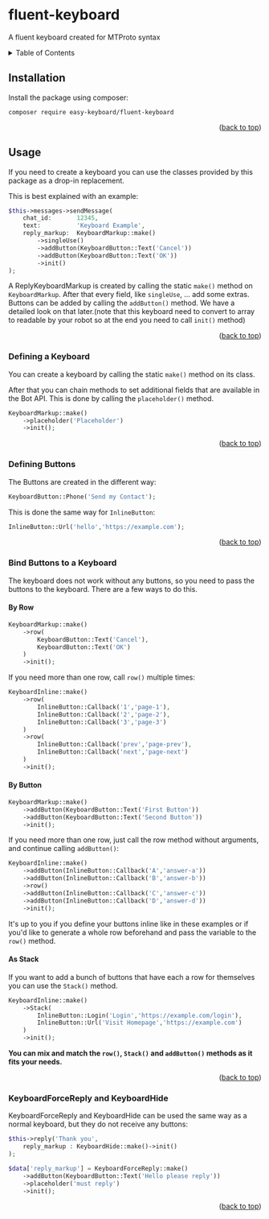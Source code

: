 <div id="top"></div>

# fluent-keyboard
A fluent keyboard created for MTProto syntax

<!-- TABLE OF CONTENTS -->
<details>
  <summary>Table of Contents</summary>
  <ol>
    <li><a href="#installation">Installation</a></li>
    <li>
        <a href="#usage">Usage</a>
        <ol>
            <li><a href="#defining-a-keyboard">Defining a Keyboard</a></li>
            <li><a href="#defining-buttons">Defining Buttons</a></li>
            <li>
                <a href="#bind-buttons-to-a-keyboard">Bind Buttons to a Keyboard</a>
                <ol>
                    <li><a href="#by-row">By Row</a></li>
                    <li><a href="#by-button">By Button</a></li>
                    <li><a href="#as-stack">As Stack</a></li>
                </ol>
            </li>
            <li><a href="#forcereply-and-replykeyboardremove">ForceReply and ReplyKeyboardRemove</a></li>
        </ol>
    </li>
  </ol>
</details>

## Installation

Install the package using composer:

```shell
composer require easy-keyboard/fluent-keyboard
```

<p align="right">(<a href="#top">back to top</a>)</p>

## Usage

If you need to create a keyboard you can use the classes provided by this package as a drop-in replacement.

This is best explained with an example:

```php
$this->messages->sendMessage(
    chat_id:       12345,
    text:          'Keyboard Example',
    reply_markup:  KeyboardMarkup::make()
        ->singleUse()
        ->addButton(KeyboardButton::Text('Cancel'))
        ->addButton(KeyboardButton::Text('OK'))
        ->init()
);
```

A ReplyKeyboardMarkup is created by calling the static `make()` method on `KeyboardMarkup`. After that every field,
like `singleUse`, ... add some extras. Buttons can be added by calling
the `addButton()` method. We have a detailed look on that later.(note that this keyboard need to convert to array to 
readable by your robot so at the end you need to call `init()` method)

<p align="right">(<a href="#top">back to top</a>)</p>

### Defining a Keyboard

You can create a keyboard by calling the static `make()` method on its class.

After that you can chain methods to set additional fields that are available in the Bot API. This is done by calling the
`placeholder()` method.

```php
KeyboardMarkup::make()
    ->placeholder('Placeholder')
    ->init();
```

<p align="right">(<a href="#top">back to top</a>)</p>

### Defining Buttons

The Buttons are created in the different way:

```php
KeyboardButton::Phone('Send my Contact');
```

This is done the same way for `InlineButton`:

```php
InlineButton::Url('hello','https://example.com');
```

<p align="right">(<a href="#top">back to top</a>)</p>

### Bind Buttons to a Keyboard

The keyboard does not work without any buttons, so you need to pass the buttons to the keyboard. There are a few ways to
do this.

#### By Row

```php
KeyboardMarkup::make()
    ->row(
        KeyboardButton::Text('Cancel'),
        KeyboardButton::Text('OK')
    )
    ->init();
```

If you need more than one row, call `row()` multiple times:

```php
KeyboardInline::make()
    ->row(
        InlineButton::Callback('1','page-1'),
        InlineButton::Callback('2','page-2'),
        InlineButton::Callback('3','page-3')
    )
    ->row(
        InlineButton::Callback('prev','page-prev'),
        InlineButton::Callback('next','page-next')
    )
    ->init();
```

#### By Button

```php
KeyboardMarkup::make()
    ->addButton(KeyboardButton::Text('First Button'))
    ->addButton(KeyboardButton::Text('Second Button'))
    ->init();
```

If you need more than one row, just call the row method without arguments, and continue calling `addButton()`:

```php
KeyboardInline::make()
    ->addButton(InlineButton::Callback('A','answer-a'))
    ->addButton(InlineButton::Callback('B','answer-b'))
    ->row()
    ->addButton(InlineButton::Callback('C','answer-c'))
    ->addButton(InlineButton::Callback('D','answer-d'))
    ->init();
```

It's up to you if you define your buttons inline like in these examples or if you'd like to generate a whole row beforehand and
pass the variable to the `row()` method.

#### As Stack

If you want to add a bunch of buttons that have each a row for themselves you can use the `Stack()` method.

```php
KeyboardInline::make()
    ->Stack(
        InlineButton::Login('Login','https://example.com/login'),
        InlineButton::Url('Visit Homepage','https://example.com')
    )
    ->init();
```


**You can mix and match the `row()`, `Stack()` and `addButton()` methods as it fits your needs.**

<p align="right">(<a href="#top">back to top</a>)</p>

### KeyboardForceReply and KeyboardHide

KeyboardForceReply and KeyboardHide can be used the same way as a normal keyboard, but they do not receive any buttons:

```php
$this->reply('Thank you',
    reply_markup : KeyboardHide::make()->init()
);
```

```php
$data['reply_markup'] = KeyboardForceReply::make()
    ->addButton(KeyboardButton::Text('Hello please reply'))
    ->placeholder('must reply')
    ->init();
```

<p align="right">(<a href="#top">back to top</a>)</p>


